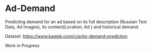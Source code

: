 # Ad-Demand
Predicting demand for an ad based on its full description (Russian Text Data, Ad Images), its context(Location, Ad ) and historical demand.

Dataset: https://www.kaggle.com/c/avito-demand-prediction



Work in Progress
